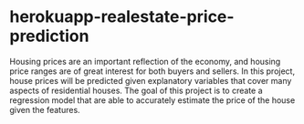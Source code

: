 # herokuapp-realestate-price-prediction
Housing prices are an important reflection of the economy, and housing price ranges are of great interest for both buyers and sellers. In this project, house prices will be predicted given explanatory variables that cover many aspects of residential houses. The goal of this project is to create a regression model that are able to accurately estimate the price of the house given the features.
